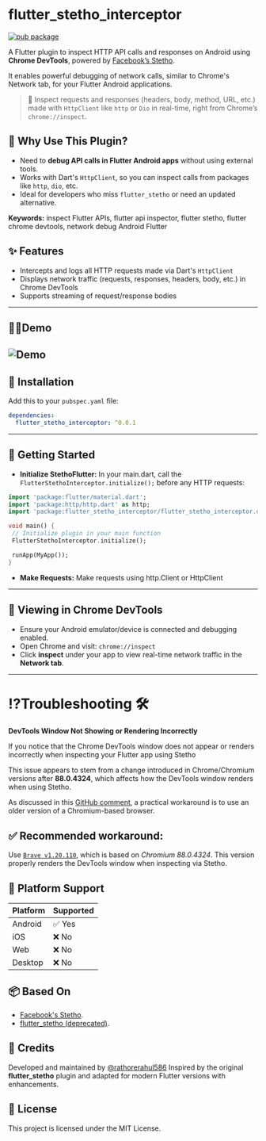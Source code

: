 # flutter_stetho_interceptor
[![pub package](https://img.shields.io/pub/v/flutter_stetho_interceptor.svg)](https://pub.dev/packages/flutter_stetho_interceptor)

A Flutter plugin to inspect HTTP API calls and responses on Android using **Chrome DevTools**,
powered by [Facebook’s Stetho](https://github.com/facebook/stetho).

It enables powerful debugging of network calls, similar to Chrome's Network tab, for your Flutter Android applications.
> 📌 Inspect requests and responses (headers, body, method, URL, etc.) made with `HttpClient` like
```http``` or ```Dio``` in real-time, right from Chrome’s `chrome://inspect`.

## 🔎 Why Use This Plugin?

- Need to **debug API calls in Flutter Android apps** without using external tools.
- Works with Dart's `HttpClient`, so you can inspect calls from packages like `http`, `dio`, etc.
- Ideal for developers who miss `flutter_stetho` or need an updated alternative.

**Keywords:** inspect Flutter APIs, flutter api inspector, flutter stetho, flutter chrome devtools,
network debug Android Flutter

## ✨ Features

- Intercepts and logs all HTTP requests made via Dart's `HttpClient`
- Displays network traffic (requests, responses, headers, body, etc.) in Chrome DevTools
- Supports streaming of request/response bodies
---

## 👨‍💻Demo
![Demo](https://github.com/rathorerahul586/flutter_stetho_interceptor/blob/main/demo.gif)
---

## 🔧 Installation

Add this to your `pubspec.yaml` file:

```yaml
dependencies:
  flutter_stetho_interceptor: ^0.0.1
```
---

## 🚀 Getting Started
- **Initialize StethoFlutter:** In your main.dart, call the `FlutterStethoInterceptor.initialize();` before any HTTP requests:

 ```dart
 import 'package:flutter/material.dart';
import 'package:http/http.dart' as http;
import 'package:flutter_stetho_interceptor/flutter_stetho_interceptor.dart';

void main() {
  // Initialize plugin in your main function
  FlutterStethoInterceptor.initialize();

  runApp(MyApp());
}
```
- **Make Requests:** Make requests using http.Client or HttpClient

---
## 🧭 Viewing in Chrome DevTools

- Ensure your Android emulator/device is connected and debugging enabled.
- Open Chrome and visit: `chrome://inspect`
- Click **inspect** under your app to view real-time network traffic in the **Network tab**.
---

# ⁉️Troubleshooting 🛠
**DevTools Window Not Showing or Rendering Incorrectly**

If you notice that the Chrome DevTools window does not appear or renders incorrectly when inspecting your Flutter app using Stetho

This issue appears to stem from a change introduced in Chrome/Chromium versions after **88.0.4324**, which affects how the DevTools window renders when using Stetho.

As discussed in this [GitHub comment](https://github.com/facebook/stetho/issues/696#issuecomment-2888207625), a practical workaround is to use an older version of a Chromium-based browser.

## ✅ Recommended workaround:

Use [`Brave v1.20.110`](https://github.com/brave/brave-browser/releases/tag/v1.20.110), which is based on *Chromium 88.0.4324*. This version properly renders the DevTools window when inspecting via Stetho.

## 📱 Platform Support

| Platform | Supported |
| -------- | --------- |
| Android  | ✅ Yes     |
| iOS      | ❌ No      |
| Web      | ❌ No      |
| Desktop  | ❌ No      |


## 📦 Based On
- [Facebook's Stetho](https://github.com/facebook/stetho).
- [flutter_stetho (deprecated)](https://pub.dev/packages/flutter_stetho).

## 🙏 Credits
Developed and maintained by [@rathorerahul586](https://github.com/rathorerahul586)
Inspired by the original **flutter_stetho** plugin and adapted for modern Flutter versions with enhancements.

## 📄 License
This project is licensed under the MIT License.

